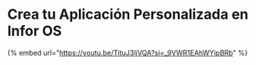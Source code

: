 # Crea tu Aplicación Personalizada en Infor OS



{% embed url="https://youtu.be/TituJ3ljVQA?si=_9VWR1EAhWYjpBRb" %}
